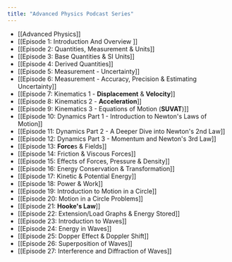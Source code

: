 ```yaml
---
title: "Advanced Physics Podcast Series"
---
```


- [[Advanced Physics]]<span id='QLfPn0mbQ'/>
- [[Episode 1: Introduction And Overview ]]<span id='YtHfsyBFs'/>
- [[Episode 2: Quantities, Measurement & Units]]<span id='zYM4Jjd6E'/>
- [[Episode 3: Base Quantities & SI Units]]<span id='fH7hAKlnk'/>
- [[Episode 4: Derived Quantities]]<span id='o0SxK9AwT'/>
- [[Episode 5: Measurement - Uncertainty]]<span id='XCZCL99uF'/>
- [[Episode 6: Measurement - Accuracy, Precision & Estimating Uncertainty]]<span id='9PkN4t2XN'/>
- [[Episode 7: Kinematics 1 - **Displacement** & **Velocity**]]<span id='RNTOStjCC'/>
- [[Episode 8: Kinematics 2 - **Acceleration**]]<span id='_wTZVXjU2'/>
- [[Episode 9: Kinematics 3 - Equations of Motion (**SUVAT**)]]<span id='BlJfZ77ly'/>
- [[Episode 10: Dynamics Part 1 - Introduction to Newton's Laws of Motion]]<span id='BSkkzAV8C'/>
- [[Episode 11: Dynamics Part 2 - A Deeper Dive into Newton's 2nd Law]]<span id='bZb_5DoiG'/>
- [[Episode 12: Dynamics Part 3 - Momentum and Newton's 3rd Law]]<span id='ojhG3ANiv'/>
- [[Episode 13: **Force**s & Fields]]<span id='7SIEMZfUp'/>
- [[Episode 14: Friction & Viscous Forces]]<span id='ewX-7Q0yb'/>
- [[Episode 15: Effects of Forces, Pressure & Density]]<span id='-eHR1HPs3'/>
- [[Episode 16: Energy Conservation & Transformation]]<span id='kw8gixJbl'/>
- [[Episode 17: Kinetic & Potential Energy]]<span id='Qa87k3KXE'/>
- [[Episode 18: Power & Work]]<span id='9jUtT6CPa'/>
- [[Episode 19: Introduction to Motion in a Circle]]<span id='B1w5M-Kts'/>
- [[Episode 20: Motion in a Circle Problems]]<span id='SySxyGJjN'/>
- [[Episode 21: **Hooke's Law**]]<span id='brAttFMcA'/>
- [[Episode 22: Extension/Load Graphs & Energy Stored]]<span id='Ztk_QU8vA'/>
- [[Episode 23: Introduction to Waves]]<span id='PtNoPFIeg'/>
- [[Episode 24: Energy in Waves]]<span id='lowCJr_7G'/>
- [[Episode 25: Dopper Effect & Doppler Shift]]<span id='UUBCpZqjA'/>
- [[Episode 26: Superposition of Waves]]<span id='vAUFkqsgw'/>
- [[Episode 27: Interference and Diffraction of Waves]]<span id='j38pow3MT'/>
